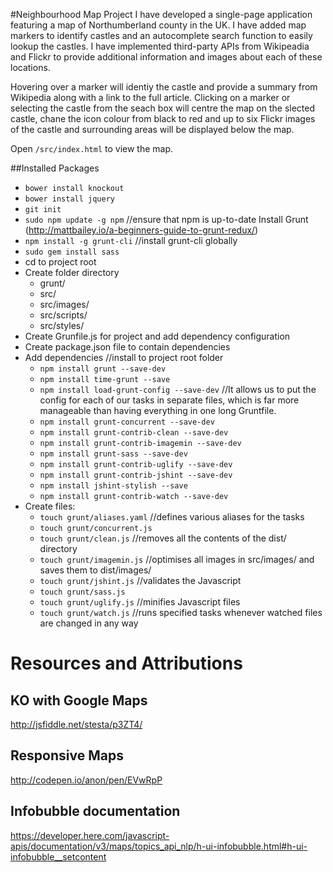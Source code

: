 #Neighbourhood Map Project
I have developed a single-page application featuring a map of Northumberland county in the UK. I have added map markers to identify castles and an autocomplete search function to easily lookup the castles. I have implemented third-party APIs from Wikipeadia and Flickr to provide additional information and images about each of these locations.

Hovering over a marker will identiy the castle and provide a summary from Wikipedia along with a link to the full article. Clicking on a marker or selecting the castle from the seach box will centre the map on the slected castle, chane the icon colour from black to red and up to six Flickr images of the castle and surrounding areas will be displayed below the map.

Open `/src/index.html` to view the map.



##Installed Packages

* `bower install knockout`
* `bower install jquery`
* `git init`
* `sudo npm update -g npm` //ensure that npm is up-to-date
Install Grunt (http://mattbailey.io/a-beginners-guide-to-grunt-redux/)
* `npm install -g grunt-cli` //install grunt-cli globally
* `sudo gem install sass`
* cd to project root
* Create folder directory
    * grunt/
    * src/
    * src/images/
    * src/scripts/
    * src/styles/
* Create Grunfile.js for project and add dependency configuration
* Create package.json file to contain dependencies
* Add dependencies //install to project root folder
    * `npm install grunt --save-dev`
    * `npm install time-grunt --save`
    * `npm install load-grunt-config --save-dev` //It allows us to put the config for each of our tasks in separate files, which is far more manageable than having everything in one long Gruntfile.
    * `npm install grunt-concurrent --save-dev`
    * `npm install grunt-contrib-clean --save-dev`
    * `npm install grunt-contrib-imagemin --save-dev`
    * `npm install grunt-sass --save-dev`
    * `npm install grunt-contrib-uglify --save-dev`
    * `npm install grunt-contrib-jshint --save-dev`
    * `npm install jshint-stylish --save`
    * `npm install grunt-contrib-watch --save-dev`
* Create files:
    * `touch grunt/aliases.yaml` //defines various aliases for the tasks
    * `touch grunt/concurrent.js`
    * `touch grunt/clean.js` //removes all the contents of the dist/ directory
    * `touch grunt/imagemin.js` //optimises all images in src/images/ and saves them to dist/images/
    * `touch grunt/jshint.js` //validates the Javascript
    * `touch grunt/sass.js`
    * `touch grunt/uglify.js` //minifies Javascript files
    * `touch grunt/watch.js` //runs specified tasks whenever watched files are changed in any way


# Resources and Attributions
## KO with Google Maps
http://jsfiddle.net/stesta/p3ZT4/

## Responsive Maps
http://codepen.io/anon/pen/EVwRpP

## Infobubble documentation
https://developer.here.com/javascript-apis/documentation/v3/maps/topics_api_nlp/h-ui-infobubble.html#h-ui-infobubble__setcontent
